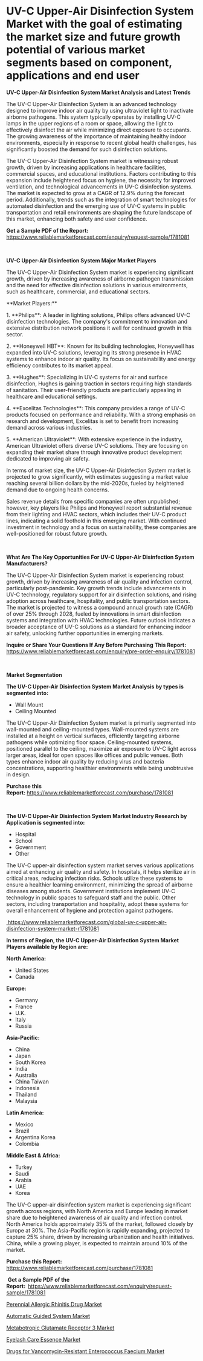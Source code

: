 <p><h1>UV-C Upper-Air Disinfection System Market with the goal of estimating the market size and future growth potential of various market segments based on component, applications and end user</h1></p><p><strong>UV-C Upper-Air Disinfection System Market Analysis and Latest Trends</strong></p>
<p><p>The UV-C Upper-Air Disinfection System is an advanced technology designed to improve indoor air quality by using ultraviolet light to inactivate airborne pathogens. This system typically operates by installing UV-C lamps in the upper regions of a room or space, allowing the light to effectively disinfect the air while minimizing direct exposure to occupants. The growing awareness of the importance of maintaining healthy indoor environments, especially in response to recent global health challenges, has significantly boosted the demand for such disinfection solutions.</p><p>The UV-C Upper-Air Disinfection System market is witnessing robust growth, driven by increasing applications in healthcare facilities, commercial spaces, and educational institutions. Factors contributing to this expansion include heightened focus on hygiene, the necessity for improved ventilation, and technological advancements in UV-C disinfection systems. The market is expected to grow at a CAGR of 12.9% during the forecast period. Additionally, trends such as the integration of smart technologies for automated disinfection and the emerging use of UV-C systems in public transportation and retail environments are shaping the future landscape of this market, enhancing both safety and user confidence.</p></p>
<p><strong>Get a Sample PDF of the Report:&nbsp;</strong> <a href="https://www.reliablemarketforecast.com/enquiry/request-sample/1781081?utm_campaign=1567&utm_medium=2&utm_source=Github&utm_content=ia&utm_term=13102024&utm_id=uv-c-upper-air-disinfection-system">https://www.reliablemarketforecast.com/enquiry/request-sample/1781081</a></p>
<p>&nbsp;</p>
<p><strong>UV-C Upper-Air Disinfection System Major Market Players</strong></p>
<p><p>The UV-C Upper-Air Disinfection System market is experiencing significant growth, driven by increasing awareness of airborne pathogen transmission and the need for effective disinfection solutions in various environments, such as healthcare, commercial, and educational sectors.</p><p>**Market Players:**</p><p>1. **Philips**: A leader in lighting solutions, Philips offers advanced UV-C disinfection technologies. The company's commitment to innovation and extensive distribution network positions it well for continued growth in this sector.</p><p>2. **Honeywell HBT**: Known for its building technologies, Honeywell has expanded into UV-C solutions, leveraging its strong presence in HVAC systems to enhance indoor air quality. Its focus on sustainability and energy efficiency contributes to its market appeal.</p><p>3. **Hughes**: Specializing in UV-C systems for air and surface disinfection, Hughes is gaining traction in sectors requiring high standards of sanitation. Their user-friendly products are particularly appealing in healthcare and educational settings.</p><p>4. **Excelitas Technologies**: This company provides a range of UV-C products focused on performance and reliability. With a strong emphasis on research and development, Excelitas is set to benefit from increasing demand across various industries.</p><p>5. **American Ultraviolet**: With extensive experience in the industry, American Ultraviolet offers diverse UV-C solutions. They are focusing on expanding their market share through innovative product development dedicated to improving air safety.</p><p>In terms of market size, the UV-C Upper-Air Disinfection System market is projected to grow significantly, with estimates suggesting a market value reaching several billion dollars by the mid-2020s, fueled by heightened demand due to ongoing health concerns.</p><p>Sales revenue details from specific companies are often unpublished; however, key players like Philips and Honeywell report substantial revenue from their lighting and HVAC sectors, which includes their UV-C product lines, indicating a solid foothold in this emerging market. With continued investment in technology and a focus on sustainability, these companies are well-positioned for robust future growth.</p></p>
<p>&nbsp;</p>
<p><strong>What Are The Key Opportunities For UV-C Upper-Air Disinfection System Manufacturers?</strong></p>
<p><p>The UV-C Upper-Air Disinfection System market is experiencing robust growth, driven by increasing awareness of air quality and infection control, particularly post-pandemic. Key growth trends include advancements in UV-C technology, regulatory support for air disinfection solutions, and rising adoption across healthcare, hospitality, and public transportation sectors. The market is projected to witness a compound annual growth rate (CAGR) of over 25% through 2028, fueled by innovations in smart disinfection systems and integration with HVAC technologies. Future outlook indicates a broader acceptance of UV-C solutions as a standard for enhancing indoor air safety, unlocking further opportunities in emerging markets.</p></p>
<p><strong>Inquire or Share Your Questions If Any Before Purchasing This Report:</strong> <a href="https://www.reliablemarketforecast.com/enquiry/pre-order-enquiry/1781081?utm_campaign=1567&utm_medium=2&utm_source=Github&utm_content=ia&utm_term=13102024&utm_id=uv-c-upper-air-disinfection-system">https://www.reliablemarketforecast.com/enquiry/pre-order-enquiry/1781081</a></p>
<p>&nbsp;</p>
<p><strong>Market Segmentation</strong></p>
<p><strong>The UV-C Upper-Air Disinfection System Market Analysis by types is segmented into:</strong></p>
<p><ul><li>Wall Mount</li><li>Ceiling Mounted</li></ul></p>
<p><p>The UV-C Upper-Air Disinfection System market is primarily segmented into wall-mounted and ceiling-mounted types. Wall-mounted systems are installed at a height on vertical surfaces, efficiently targeting airborne pathogens while optimizing floor space. Ceiling-mounted systems, positioned parallel to the ceiling, maximize air exposure to UV-C light across larger areas, ideal for open spaces like offices and public venues. Both types enhance indoor air quality by reducing virus and bacteria concentrations, supporting healthier environments while being unobtrusive in design.</p></p>
<p><strong>Purchase this Report:&nbsp;</strong><a href="https://www.reliablemarketforecast.com/purchase/1781081?utm_campaign=1567&utm_medium=2&utm_source=Github&utm_content=ia&utm_term=13102024&utm_id=uv-c-upper-air-disinfection-system">https://www.reliablemarketforecast.com/purchase/1781081</a></p>
<p>&nbsp;</p>
<p><strong>The UV-C Upper-Air Disinfection System Market Industry Research by Application is segmented into:</strong></p>
<p><ul><li>Hospital</li><li>School</li><li>Government</li><li>Other</li></ul></p>
<p><p>The UV-C upper-air disinfection system market serves various applications aimed at enhancing air quality and safety. In hospitals, it helps sterilize air in critical areas, reducing infection risks. Schools utilize these systems to ensure a healthier learning environment, minimizing the spread of airborne diseases among students. Government institutions implement UV-C technology in public spaces to safeguard staff and the public. Other sectors, including transportation and hospitality, adopt these systems for overall enhancement of hygiene and protection against pathogens.</p></p>
<p><a href="https://www.reliablemarketforecast.com/global-uv-c-upper-air-disinfection-system-market-r1781081?utm_campaign=1567&utm_medium=2&utm_source=Github&utm_content=ia&utm_term=13102024&utm_id=uv-c-upper-air-disinfection-system">&nbsp;https://www.reliablemarketforecast.com/global-uv-c-upper-air-disinfection-system-market-r1781081</a></p>
<p><strong>In terms of Region, the UV-C Upper-Air Disinfection System Market Players available by Region are:</strong></p>
<p>
    <p> <strong> North America: </strong>
        <ul>
            <li>United States</li>
            <li>Canada</li>
        </ul>
        </p> 
    <p> <strong> Europe: </strong>
        <ul>
            <li>Germany</li>
            <li>France</li>
            <li>U.K.</li>
            <li>Italy</li>
            <li>Russia</li>
        </ul>
        </p> 
    <p> <strong> Asia-Pacific: </strong>
        <ul>
            <li>China</li>
            <li>Japan</li>
            <li>South Korea</li>
            <li>India</li>
            <li>Australia</li>
            <li>China Taiwan</li>
            <li>Indonesia</li>
            <li>Thailand</li>
            <li>Malaysia</li>
        </ul>
        </p> 
    <p> <strong> Latin America: </strong>
        <ul>
            <li>Mexico</li>
            <li>Brazil</li>
            <li>Argentina Korea</li>
            <li>Colombia</li>
        </ul>
        </p> 
    <p> <strong> Middle East & Africa: </strong>
        <ul>
            <li>Turkey</li>
            <li>Saudi</li>
            <li>Arabia</li>
            <li>UAE</li>
            <li>Korea</li>
        </ul>
    </p>
    </p>
<p><p>The UV-C upper-air disinfection system market is experiencing significant growth across regions, with North America and Europe leading in market share due to heightened awareness of air quality and infection control. North America holds approximately 35% of the market, followed closely by Europe at 30%. The Asia-Pacific region is rapidly expanding, projected to capture 25% share, driven by increasing urbanization and health initiatives. China, while a growing player, is expected to maintain around 10% of the market.</p></p>
<p><strong>Purchase this Report: </strong><a href="https://www.reliablemarketforecast.com/purchase/1781081?utm_campaign=1567&utm_medium=2&utm_source=Github&utm_content=ia&utm_term=13102024&utm_id=uv-c-upper-air-disinfection-system">https://www.reliablemarketforecast.com/purchase/1781081</a></p>
<p>&nbsp;<strong>Get a Sample PDF of the Report:&nbsp;&nbsp;</strong><a href="https://www.reliablemarketforecast.com/enquiry/request-sample/1781081?utm_campaign=1567&utm_medium=2&utm_source=Github&utm_content=ia&utm_term=13102024&utm_id=uv-c-upper-air-disinfection-system">https://www.reliablemarketforecast.com/enquiry/request-sample/1781081</a></p>
<p><strong></strong></p>
<p><p><a href="https://www.linkedin.com/pulse/perennial-allergic-rhinitis-drug-ecosystem-mapping-innovation-x8vxf?utm_campaign=1567&utm_medium=2&utm_source=Github&utm_content=ia&utm_term=13102024&utm_id=uv-c-upper-air-disinfection-system">Perennial Allergic Rhinitis Drug Market</a></p><p><a href="https://www.linkedin.com/pulse/market-dynamics-future-trends-global-automatic-guided-system-sector-gryyf?utm_campaign=1567&utm_medium=2&utm_source=Github&utm_content=ia&utm_term=13102024&utm_id=uv-c-upper-air-disinfection-system">Automatic Guided System Market</a></p><p><a href="https://www.linkedin.com/pulse/strategic-roadmap-global-metabotropic-glutamate-receptor-3-market-vuw8f?utm_campaign=1567&utm_medium=2&utm_source=Github&utm_content=ia&utm_term=13102024&utm_id=uv-c-upper-air-disinfection-system">Metabotropic Glutamate Receptor 3 Market</a></p><p><a href="https://www.linkedin.com/pulse/global-eyelash-care-essence-market-sector2024-2031-metrics-imiyc?utm_campaign=1567&utm_medium=2&utm_source=Github&utm_content=ia&utm_term=13102024&utm_id=uv-c-upper-air-disinfection-system">Eyelash Care Essence Market</a></p><p><a href="https://www.linkedin.com/pulse/global-drugs-vancomycin-resistant-enterococcus-faecium-market-f0txf?utm_campaign=1567&utm_medium=2&utm_source=Github&utm_content=ia&utm_term=13102024&utm_id=uv-c-upper-air-disinfection-system">Drugs for Vancomycin-Resistant Enterococcus Faecium Market</a></p></p>